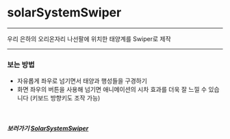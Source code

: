 # solarSystemSwiper

---

우리 은하의 오리온자리 나선팔에 위치한 태양계를 Swiper로 제작

---

### 보는 방법

- 자유롭게 좌우로 넘기면서 태양과 행성들을 구경하기
- 화면 좌우의 버튼을 사용해 넘기면 애니메이션의 시차 효과를 더욱 잘 느낄 수 있습니다
  (키보드 방향키도 조작 가능)

&nbsp;
##### 보러가기 [SolarSystemSwiper](<https://lee-jinyong.github.io/solarSystemSwiper/> "웹사이트 링크")